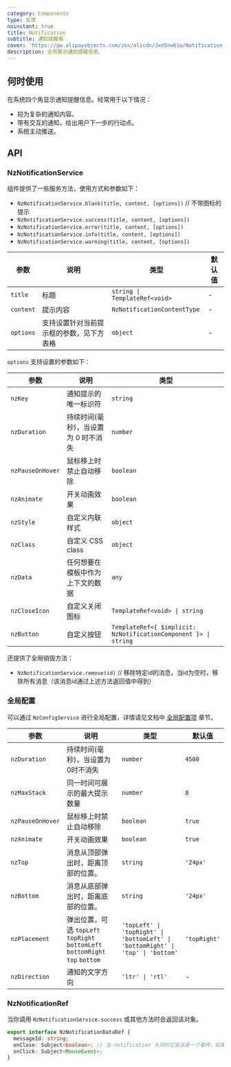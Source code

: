 ```yaml
---
category: Components
type: 反馈
noinstant: true
title: Notification
subtitle: 通知提醒框
cover: 'https://gw.alipayobjects.com/zos/alicdn/Jxm5nw61w/Notification.svg'
description: 全局展示通知提醒信息。
---
```



## 何时使用

在系统四个角显示通知提醒信息。经常用于以下情况：

- 较为复杂的通知内容。
- 带有交互的通知，给出用户下一步的行动点。
- 系统主动推送。


## API

### NzNotificationService

组件提供了一些服务方法，使用方式和参数如下：

- `NzNotificationService.blank(title, content, [options])` // 不带图标的提示
- `NzNotificationService.success(title, content, [options])`
- `NzNotificationService.error(title, content, [options])`
- `NzNotificationService.info(title, content, [options])`
- `NzNotificationService.warning(title, content, [options])`

| 参数        | 说明                   | 类型                            | 默认值 |
|-----------|----------------------|-------------------------------|-----|
| `title`   | 标题                   | `string \| TemplateRef<void>` | -   |
| `content` | 提示内容                 | `NzNotificationContentType`   | -   |
| `options` | 支持设置针对当前提示框的参数，见下方表格 | `object`                      | -   |

`options` 支持设置的参数如下：

| 参数               | 说明                   | 类型                                                              |
|------------------|----------------------|-----------------------------------------------------------------|
| `nzKey`          | 通知提示的唯一标识符           | `string`                                                        |
| `nzDuration`     | 持续时间(毫秒)，当设置为 0 时不消失 | `number`                                                        |
| `nzPauseOnHover` | 鼠标移上时禁止自动移除          | `boolean`                                                       |
| `nzAnimate`      | 开关动画效果               | `boolean`                                                       |
| `nzStyle`        | 自定义内联样式              | `object`                                                        |
| `nzClass`        | 自定义 CSS class        | `object`                                                        |
| `nzData`         | 任何想要在模板中作为上下文的数据     | `any`                                                           |
| `nzCloseIcon`    | 自定义关闭图标              | `TemplateRef<void> \| string`                                   |
| `nzButton`       | 自定义按钮                | `TemplateRef<{ $implicit: NzNotificationComponent }> \| string` |

还提供了全局销毁方法：

- `NzNotificationService.remove(id)` // 移除特定id的消息，当id为空时，移除所有消息（该消息id通过上述方法返回值中得到）

### 全局配置

可以通过 `NzConfigService` 进行全局配置，详情请见文档中 [全局配置项](/docs/global-config/zh) 章节。

| 参数               | 说明                                                                     | 类型                                                                              | 默认值          |
|------------------|------------------------------------------------------------------------|---------------------------------------------------------------------------------|--------------|
| `nzDuration`     | 持续时间(毫秒)，当设置为0时不消失                                                     | `number`                                                                        | `4500`       |
| `nzMaxStack`     | 同一时间可展示的最大提示数量                                                         | `number`                                                                        | `8`          |
| `nzPauseOnHover` | 鼠标移上时禁止自动移除                                                            | `boolean`                                                                       | `true`       |
| `nzAnimate`      | 开关动画效果                                                                 | `boolean`                                                                       | `true`       |
| `nzTop`          | 消息从顶部弹出时，距离顶部的位置。                                                      | `string`                                                                        | `'24px'`     |
| `nzBottom`       | 消息从底部弹出时，距离底部的位置。                                                      | `string`                                                                        | `'24px'`     |
| `nzPlacement`    | 弹出位置，可选 `topLeft` `topRight` `bottomLeft` `bottomRight` `top` `bottom` | `'topLeft' \| 'topRight' \| 'bottomLeft' \| 'bottomRight' \| 'top' \| 'bottom'` | `'topRight'` |
| `nzDirection`    | 通知的文字方向                                                                | `'ltr' \| 'rtl'`                                                                | -            |

### NzNotificationRef

当你调用 `NzNotificationService.success` 或其他方法时会返回该对象。

```ts
export interface NzNotificationDataRef {
  messageId: string;
  onClose: Subject<boolean>; // 当 notification 关闭时它会派发一个事件，如果为用户手动关闭会派发 `true`
  onClick: Subject<MouseEvent>;
}
```
